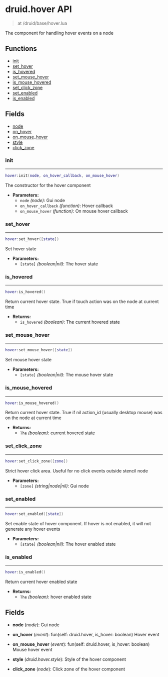 # druid.hover API

> at /druid/base/hover.lua

The component for handling hover events on a node


## Functions
- [init](#init)
- [set_hover](#set_hover)
- [is_hovered](#is_hovered)
- [set_mouse_hover](#set_mouse_hover)
- [is_mouse_hovered](#is_mouse_hovered)
- [set_click_zone](#set_click_zone)
- [set_enabled](#set_enabled)
- [is_enabled](#is_enabled)


## Fields
- [node](#node)
- [on_hover](#on_hover)
- [on_mouse_hover](#on_mouse_hover)
- [style](#style)
- [click_zone](#click_zone)



### init

---
```lua
hover:init(node, on_hover_callback, on_mouse_hover)
```

The constructor for the hover component

- **Parameters:**
	- `node` *(node)*: Gui node
	- `on_hover_callback` *(function)*: Hover callback
	- `on_mouse_hover` *(function)*: On mouse hover callback

### set_hover

---
```lua
hover:set_hover([state])
```

Set hover state

- **Parameters:**
	- `[state]` *(boolean|nil)*: The hover state

### is_hovered

---
```lua
hover:is_hovered()
```

Return current hover state. True if touch action was on the node at current time

- **Returns:**
	- `is_hovered` *(boolean)*: The current hovered state

### set_mouse_hover

---
```lua
hover:set_mouse_hover([state])
```

Set mouse hover state

- **Parameters:**
	- `[state]` *(boolean|nil)*: The mouse hover state

### is_mouse_hovered

---
```lua
hover:is_mouse_hovered()
```

Return current hover state. True if nil action_id (usually desktop mouse) was on the node at current time

- **Returns:**
	- `The` *(boolean)*: current hovered state

### set_click_zone

---
```lua
hover:set_click_zone([zone])
```

Strict hover click area. Useful for no click events outside stencil node

- **Parameters:**
	- `[zone]` *(string|node|nil)*: Gui node

### set_enabled

---
```lua
hover:set_enabled([state])
```

Set enable state of hover component.
If hover is not enabled, it will not generate
any hover events

- **Parameters:**
	- `[state]` *(boolean|nil)*: The hover enabled state

### is_enabled

---
```lua
hover:is_enabled()
```

Return current hover enabled state

- **Returns:**
	- `The` *(boolean)*: hover enabled state


## Fields
<a name="node"></a>
- **node** (_node_): Gui node

<a name="on_hover"></a>
- **on_hover** (_event_): fun(self: druid.hover, is_hover: boolean) Hover event

<a name="on_mouse_hover"></a>
- **on_mouse_hover** (_event_): fun(self: druid.hover, is_hover: boolean) Mouse hover event

<a name="style"></a>
- **style** (_druid.hover.style_): Style of the hover component

<a name="click_zone"></a>
- **click_zone** (_node_): Click zone of the hover component

